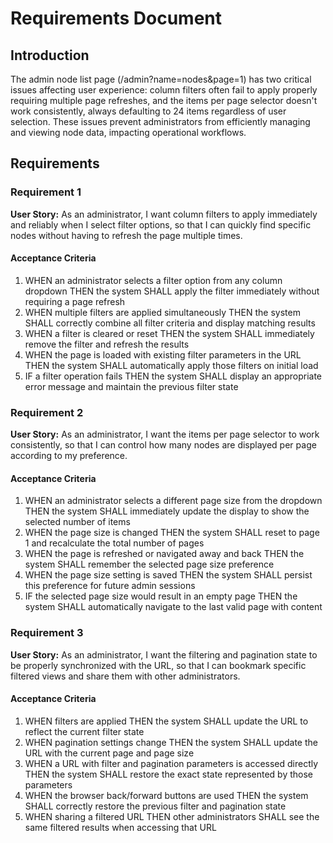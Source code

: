 # Requirements Document

## Introduction

The admin node list page (/admin?name=nodes&page=1) has two critical issues affecting user experience: column filters often fail to apply properly requiring multiple page refreshes, and the items per page selector doesn't work consistently, always defaulting to 24 items regardless of user selection. These issues prevent administrators from efficiently managing and viewing node data, impacting operational workflows.

## Requirements

### Requirement 1

**User Story:** As an administrator, I want column filters to apply immediately and reliably when I select filter options, so that I can quickly find specific nodes without having to refresh the page multiple times.

#### Acceptance Criteria

1. WHEN an administrator selects a filter option from any column dropdown THEN the system SHALL apply the filter immediately without requiring a page refresh
2. WHEN multiple filters are applied simultaneously THEN the system SHALL correctly combine all filter criteria and display matching results
3. WHEN a filter is cleared or reset THEN the system SHALL immediately remove the filter and refresh the results
4. WHEN the page is loaded with existing filter parameters in the URL THEN the system SHALL automatically apply those filters on initial load
5. IF a filter operation fails THEN the system SHALL display an appropriate error message and maintain the previous filter state

### Requirement 2

**User Story:** As an administrator, I want the items per page selector to work consistently, so that I can control how many nodes are displayed per page according to my preference.

#### Acceptance Criteria

1. WHEN an administrator selects a different page size from the dropdown THEN the system SHALL immediately update the display to show the selected number of items
2. WHEN the page size is changed THEN the system SHALL reset to page 1 and recalculate the total number of pages
3. WHEN the page is refreshed or navigated away and back THEN the system SHALL remember the selected page size preference
4. WHEN the page size setting is saved THEN the system SHALL persist this preference for future admin sessions
5. IF the selected page size would result in an empty page THEN the system SHALL automatically navigate to the last valid page with content

### Requirement 3

**User Story:** As an administrator, I want the filtering and pagination state to be properly synchronized with the URL, so that I can bookmark specific filtered views and share them with other administrators.

#### Acceptance Criteria

1. WHEN filters are applied THEN the system SHALL update the URL to reflect the current filter state
2. WHEN pagination settings change THEN the system SHALL update the URL with the current page and page size
3. WHEN a URL with filter and pagination parameters is accessed directly THEN the system SHALL restore the exact state represented by those parameters
4. WHEN the browser back/forward buttons are used THEN the system SHALL correctly restore the previous filter and pagination state
5. WHEN sharing a filtered URL THEN other administrators SHALL see the same filtered results when accessing that URL
